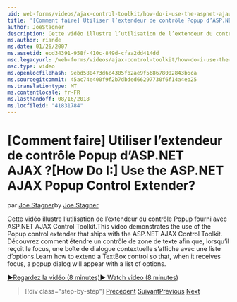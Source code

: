 ```yaml
---
uid: web-forms/videos/ajax-control-toolkit/how-do-i-use-the-aspnet-ajax-popup-control-extender
title: '[Comment faire] Utiliser l’extendeur de contrôle Popup d’ASP.NET AJAX ? | Microsoft Docs'
author: JoeStagner
description: Cette vidéo illustre l’utilisation de l’extendeur du contrôle Popup fourni avec ASP.NET AJAX Control Toolkit. Découvrez comment étendre un contrôle de zone de texte afin que...
ms.author: riande
ms.date: 01/26/2007
ms.assetid: ecd34391-958f-410c-849d-cfaa2dd414dd
msc.legacyurl: /web-forms/videos/ajax-control-toolkit/how-do-i-use-the-aspnet-ajax-popup-control-extender
msc.type: video
ms.openlocfilehash: 9ebd580473d6c4305fb2ae9f568678002843b6ca
ms.sourcegitcommit: 45ac74e400f9f2b7dbded66297730f6f14a4eb25
ms.translationtype: MT
ms.contentlocale: fr-FR
ms.lasthandoff: 08/16/2018
ms.locfileid: "41831784"
---
```

<a name="how-do-i-use-the-aspnet-ajax-popup-control-extender"></a><span data-ttu-id="6ea2e-105">[Comment faire] Utiliser l’extendeur de contrôle Popup d’ASP.NET AJAX ?</span><span class="sxs-lookup"><span data-stu-id="6ea2e-105">[How Do I:] Use the ASP.NET AJAX Popup Control Extender?</span></span>
====================
<span data-ttu-id="6ea2e-106">par [Joe Stagner](https://github.com/JoeStagner)</span><span class="sxs-lookup"><span data-stu-id="6ea2e-106">by [Joe Stagner](https://github.com/JoeStagner)</span></span>

<span data-ttu-id="6ea2e-107">Cette vidéo illustre l’utilisation de l’extendeur du contrôle Popup fourni avec ASP.NET AJAX Control Toolkit.</span><span class="sxs-lookup"><span data-stu-id="6ea2e-107">This video demonstrates the use of the Popup control extender that ships with the ASP.NET AJAX Control Toolkit.</span></span> <span data-ttu-id="6ea2e-108">Découvrez comment étendre un contrôle de zone de texte afin que, lorsqu’il reçoit le focus, une boîte de dialogue contextuelle s’affiche avec une liste d’options.</span><span class="sxs-lookup"><span data-stu-id="6ea2e-108">Learn how to extend a TextBox control so that, when it receives focus, a popup dialog will appear with a list of options.</span></span>

[<span data-ttu-id="6ea2e-109">&#9654;Regardez la vidéo (8 minutes)</span><span class="sxs-lookup"><span data-stu-id="6ea2e-109">&#9654; Watch video (8 minutes)</span></span>](https://channel9.msdn.com/Blogs/ASP-NET-Site-Videos/how-do-i-use-the-aspnet-ajax-popup-control-extender)

> [!div class="step-by-step"]
> <span data-ttu-id="6ea2e-110">[Précédent](how-do-i-use-the-aspnet-ajax-textboxwatermark-control-extender.md)
> [Suivant](how-do-i-use-the-aspnet-ajax-modalpopup-extender-control.md)</span><span class="sxs-lookup"><span data-stu-id="6ea2e-110">[Previous](how-do-i-use-the-aspnet-ajax-textboxwatermark-control-extender.md)
[Next](how-do-i-use-the-aspnet-ajax-modalpopup-extender-control.md)</span></span>
